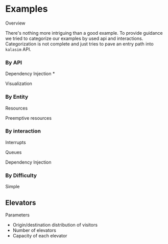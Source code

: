 # Examples

Overview

There's nothing more intriguing than a good example. To provide guidance we tried to categorize our examples by used api and interactions. Categorization is not complete and just tries to pave an entry path into `kalasim` API.

### By API

Dependency Injection
* 

Visualization


### By Entity

Resources

Preemptive resources

### By interaction

Interrupts

Queues


Dependency Injection

### By Difficulty

Simple




## Elevators

Parameters

* Origin/destination distribution of visitors
* Number of elevators
* Capacity of each elevator

